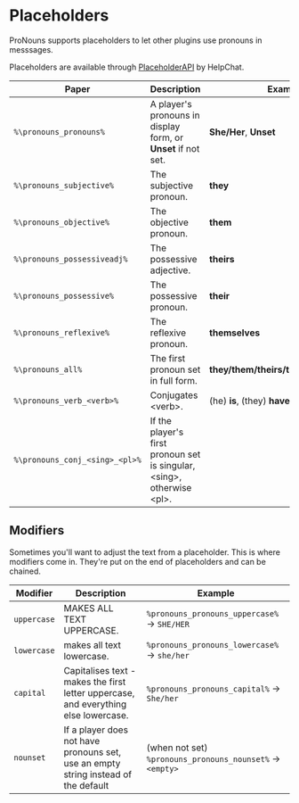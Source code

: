 # Placeholders

<include from="snippets.topic" element-id="grammar"/>

ProNouns supports placeholders to let other plugins use pronouns in messsages.
<p switcher-key="Paper">
Placeholders are available through <a href="https://www.spigotmc.org/resources/placeholderapi.6245/">PlaceholderAPI</a>
by HelpChat.
</p>

<!-- FIXME: switch this to a deflist, blocked by wrs-1142
    switcher-key is ignored in deflists https://youtrack.jetbrains.com/issue/WRS-1142
    -->

| Paper                          | Description                                                              | Examples                                     |
|--------------------------------|--------------------------------------------------------------------------|----------------------------------------------|
| `%\pronouns_pronouns%`         | A player's pronouns in display form, or **Unset** if not set.            | **She/Her**, **Unset**                       |
| `%\pronouns_subjective%`       | The subjective pronoun.                                                  | **they**                                     |
| `%\pronouns_objective%`        | The objective pronoun.                                                   | **them**                                     |
| `%\pronouns_possessiveadj%`    | The possessive adjective.                                                | **theirs**                                   |
| `%\pronouns_possessive%`       | The possessive pronoun.                                                  | **their**                                    |
| `%\pronouns_reflexive%`        | The reflexive pronoun.                                                   | **themselves**                               |
| `%\pronouns_all%`              | The first pronoun set in full form.                                      | **they/them/theirs/their/themselves:p**      |
| `%\pronouns_verb_<verb>%`      | Conjugates \<verb>.                                                      | (he) **is**, (they) **have**, (she) **goes** |
| `%\pronouns_conj_<sing>_<pl>%` | If the player's first pronoun set is singular, \<sing>, otherwise \<pl>. |                                              |


## Modifiers

Sometimes you'll want to adjust the text from a placeholder. This is where modifiers come in.
They're put on the end of placeholders and can be chained.


| Modifier    | Description                                                                         | Example                                                   |
|-------------|-------------------------------------------------------------------------------------|-----------------------------------------------------------|
| `uppercase` | MAKES ALL TEXT UPPERCASE.                                                           | `%pronouns_pronouns_uppercase%` -> `SHE/HER`              |
| `lowercase` | makes all text lowercase.                                                           | `%pronouns_pronouns_lowercase%` -> `she/her`              |
| `capital`   | Capitalises text - makes the first letter uppercase, and everything else lowercase. | `%pronouns_pronouns_capital%` -> `She/her`                |
| `nounset`   | If a player does not have pronouns set, use an empty string instead of the default  | (when not set) `%pronouns_pronouns_nounset%` -> `<empty>` |

